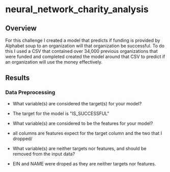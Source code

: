# neural_network_charity_analysis

## Overview

For this challenge I created a model that predicts if funding is provided by Alphabet soup to an organization will that organization be successful. To do this I used a CSV that contained over 34,000 previous organizations that were funded and completed created the model around that CSV to predict if an organization will use the money effectively.

## Results

### Data Preprocessing
 - What variable(s) are considered the target(s) for your model?
 * The target for the model is "IS_SUCCESSFUL"
 - What variable(s) are considered to be the features for your model?
 * all columns are features expect for the target column and the two that I dropped/
 - What variable(s) are neither targets nor features, and should be removed from the input data?
 * EIN and NAME were droped as they are neither targets nor features.
 

